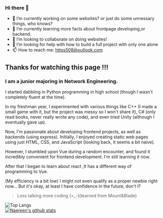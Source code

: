 ### Hi there 👋


- 🔭 I’m currently working on some websites? or just do some unnessary things, who knows?
- 🌱 I’m currently learning more facts about frontpage developing,or backend.
- 👯 I’m looking to collaborate on doing websites!
- 🤔 I’m looking for help with how to build a full project with only one alone
- 📫 How to reach me: https508@outlook.com

## Thanks for watching this page !!!

### I am a junior majoring in Network Engineering. 
I started dabbling in Python programming in high school (though I wasn't completely fluent at the time). 

In my freshman year, I experimented with various things like C++ (I made a small game with it, but the project was messy so I won't share it), C# (only read books, never really wrote any code), and even tried Unity (although I eventually gave up). 

Now, I'm passionate about developing frontend projects, as well as backends (using express). Initially, I enjoyed creating static web pages using just HTML, CSS, and JavaScript (looking back, it seems a bit naive). 

However, I stumbled upon Vue during a random encounter, and found it incredibly convenient for frontend development. I'm still learning it now.

After that I began to learn about react ,It has a different way of programming to Vue.

(My efficiency is a bit low) I might not even qualify as a proper newbie right now... But it's okay, at least I have confidence in the future, don't I?

> Less talking more coding (>_-)(learned from Mount&Blade)


![Top Langs](https://github-readme-stats.vercel.app/api/top-langs/?username=Xouerta&layout=compact)  
[![Naereen's github stats](https://github-readme-stats.vercel.app/api?username=Xouerta&show_icons=true&theme=radical)](https://github.com/anuraghazra/github-readme-stats)
